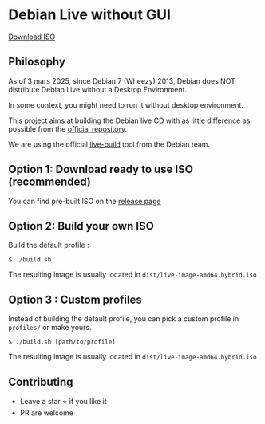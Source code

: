 # Debian Live without GUI

[Download ISO](https://github.com/snwfdhmp/debian-live-nogui/releases)

## Philosophy

As of 3 mars 2025, since Debian 7 (Wheezy) 2013, Debian does NOT distribute Debian Live without a Desktop Environment.

In some context, you might need to run it without desktop environment.

This project aims at building the Debian live CD with as little difference as possible from the [official repository](https://cdimage.debian.org/debian-cd/current-live/amd64/iso-hybrid/).

We are using the official [live-build](https://live-team.pages.debian.net/live-manual/html/live-manual/index.en.html) tool from the Debian team.

## Option 1: Download ready to use ISO (recommended)

You can find pre-built ISO on the [release page](https://github.com/snwfdhmp/debian-live-nogui/releases)

## Option 2: Build your own ISO

Build the default profile :

```
$ ./build.sh
```

The resulting image is usually located in `dist/live-image-amd64.hybrid.iso`

## Option 3 : Custom profiles

Instead of building the default profile, you can pick a custom profile in `profiles/` or make yours.

```
$ ./build.sh [path/to/profile]
```

The resulting image is usually located in `dist/live-image-amd64.hybrid.iso`

## Contributing

- Leave a star ⭐ if you like it
- PR are welcome

